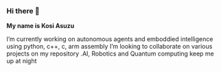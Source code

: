 ### Hi there 👋

**My name is Kosi Asuzu**

<!--
**asuzukosi/asuzukosi** is a ✨ _special_ ✨ repository because its `README.md` (this file) appears on your GitHub profile.

Here are some ideas to get you started:
-->
I’m currently working on autonomous agents and emboddied intelligence using python, c++, c, arm assembly
I’m looking to collaborate on various projects on my repository
.AI, Robotics and Quantum computing keep me up at night

